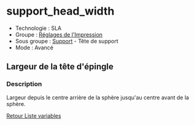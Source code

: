 # support_head_width

* Technologie : SLA
* Groupe : [Réglages de l'Impression](../sla_printer/sla_parameters.md)
* Sous groupe : [Support](../print_settings/print_settings.md#support) - Tête de support
* Mode : Avancé

## Largeur de la tête d'épingle

### Description

Largeur depuis le centre arrière de la sphère jusqu'au centre avant de la sphère.

[Retour Liste variables](variable_list.md)